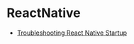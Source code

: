 # ReactNative
* [Troubleshooting React Native Startup](https://rallycoding.com/blog/troubleshooting-react-native-startup/)
